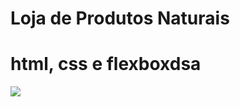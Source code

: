 # Loja de Produtos Naturais

# html, css e flexboxdsa
<img src="https://raw.githubusercontent.com/dieegobs/loja-de-produtos-naturais/refs/heads/main/images/Site.png"/>





















































































